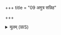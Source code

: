 +++
title = "09 अमुत्र सन्निह"

+++
<details><summary>मूलम् (WS)</summary>

अमुत्र सन्निह वेत्थेतः संस्तानि पश्यति ।  
इतः पश्यन्ति रोचनं दिवि सूर्यं विपश्चितम ॥ ९ ॥
</details>